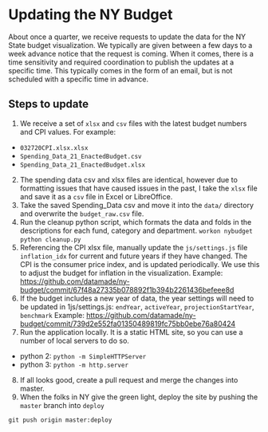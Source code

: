 # Updating the NY Budget

About once a quarter, we receive requests to update the data for the NY State budget visualization. We typically are given between a few days to a week advance notice that the request is coming. When it comes, there is a time sensitivity and required coordination to publish the updates at a specific time. This typically comes in the form of an email, but is not scheduled with a specific time in advance.

## Steps to update

1. We receive a set of `xlsx` and `csv` files with the latest budget numbers and CPI values. For example:
 - `032720CPI.xlsx.xlsx`
 - `Spending_Data_21_EnactedBudget.csv`
 - `Spending_Data_21_EnactedBudget.xlsx`
2. The spending data csv and xlsx files are identical, however due to formatting issues that have caused issues in the past, I take the `xlsx` file and save it as a `csv` file in Excel or LibreOffice.
3. Take the saved Spending_Data csv and move it into the `data/` directory and overwrite the `budget_raw.csv` file.
4. Run the cleanup python script, which formats the data and folds in the descriptions for each fund, category and department.
`workon nybudget`
`python cleanup.py`
5. Referencing the CPI xlsx file, manually update the `js/settings.js` file `inflation_idx` for current and future years if they have changed. The CPI is the consumer price index, and is updated periodically. We use this to adjust the budget for inflation in the visualization. Example: https://github.com/datamade/ny-budget/commit/67f48a27335b078892f1b394b2261436befeee8d
6. If the budget includes a new year of data, the year settings will need to be updated in 1js/settings.js: `endYear`, `activeYear`, `projectionStartYear`, `benchmark`
Example: https://github.com/datamade/ny-budget/commit/739d2e552fa01350489819fc75bb0ebe76a80424
7. Run the application locally. It is a static HTML site, so you can use a number of local servers to do so.
 - python 2: `python -m SimpleHTTPServer`
 - python 3: `python -m http.server`
8. If all looks good, create a pull request and merge the changes into master.
9. When the folks in NY give the green light, deploy the site by pushing the `master` branch into `deploy`
```
git push origin master:deploy
```

